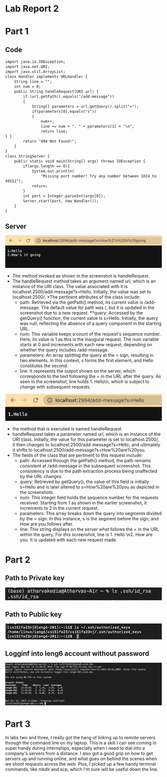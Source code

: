 # Lab Report 2
# Part 1
## Code
```
import java.io.IOException;
import java.net.URI;
import java.util.ArrayList;
class Handler implements URLHandler {
    String line = "";
    int num = 0;
    public String handleRequest(URI url) {
        if (url.getPath().equals("/add-message"))
        {
            String[] parameters = url.getQuery().split("=");
            if(parameters[0].equals("s"))
            {
                num++;
                line += num + ". " + parameters[1] + "\n";
                return line;
} }
        return "404 Not Found!";
    }
}
class StringServer {
    public static void main(String[] args) throws IOException {
        if(args.length == 0){
            System.out.println(
                "Missing port number! Try any number between 1024 to 49151");
            return;
        }
        int port = Integer.parseInt(args[0]);
        Server.start(port, new Handler());
    }
}
```
## Server
![Image](ss5.png)

* The method invoked as shown in the screenshot is handleRequest.
* The handleRequest method takes an argument named url, which is an instance of the URI class. The value associated with it is localhost:2500/add-message?s=Hello. Initially, the value was set to localhost:2500/.
*The pertinent attributes of the class include:
  - path: Retrieved via the getPath() method, its current value is /add-message. The default value for path was /, but it is updated in the screenshot due to a new request.
**query: Accessed by the getQuery() function, the current value is s=Hello. Initially, the query was null, reflecting the absence of a query component in the starting URL.
  - num: This variable keeps a count of the request's sequence number. Here, its value is 1 as this is the inaugural request. The num variable starts at 0 and increments with each new request, depending on whether the query includes /add-message.
  - parameters: An array splitting the query at the = sign, resulting in two elements. In this context, s forms the first element, and Hello constitutes the second.
  - line: It represents the output shown on the server, which corresponds to the text following the = in the URL after the query. As seen in the screenshot, line holds 1. Hello\n, which is subject to change with subsequent requests.

![Image](ss6.png)
* the method that is executed is named handleRequest.
* handleRequest takes a parameter named url, which is an instance of the URI class. Initially, the value for this parameter is set to localhost:2500/, it then changes to  localhost:2500/add-message?s=Hello, and ultimately it shifts to localhost:2500/add-message?s=How%20are%20you.
* The fields of the class that are pertinent to this request include:
  - path: Accessed through the getPath() method, the path remains consistent at /add-message in the subsequent screenshot. This consistency is due to the path extraction process being      unaffected by the URL changes.
  - query: Retrieved by getQuery(), the value of this field is initially s=Hello and is later altered to s=How%20are%20you as depicted in the screenshots.
  - num: This integer field holds the sequence number for the requests received. Starting from 1 as shown in the earlier screenshot, it increments to 2 in the current request.
  - parameters: This array breaks down the query into segments divided by the = sign. In this instance, s is the segment before the sign, and How are you follows after.
  - line: This string displays on the server what follows the = in the URL within the query. For this screenshot, line is 1. Hello \n2. How are you. It is updated with each new request     made.
 
# Part 2
## Path to Private key
![Image](ss9.png)
## Path to Public key
![Image](ss10.png)
## Logginf into Ieng6 account without password
![Image](ss7.png)
# Part 3
In labs two and three, I really got the hang of linking up to remote servers through the command line on my laptop. This is a skill I can see coming in super handy during internships, especially when I need to dial into a company's servers from a distance. I also got a good grip on how to get servers up and running online, and what goes on behind the scenes when we shoot requests across the web. Plus, I picked up a few handy terminal commands, like mkdir and scp, which I'm sure will be useful down the line.
